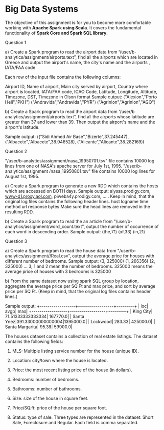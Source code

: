 # Big Data Systems

The objective of this assignment is for you to become more comfortable working with **Apache Spark using Scala**. It covers the fundamental functionality of **Spark Core and Spark SQL library**.

Question 1

a) Create a Spark program to read the airport data from “/user/b-analytics/assignment/airports.text”, find all the airports which are located in Greece and output the airport's name, the city's name and the airports , IATA/FAA code

Each row of the input file contains the following columns:

Airport ID, Name of airport, Main city served by airport, Country where airport is located, IATA/FAA code, ICAO Code, Latitude, Longitude, Altitude, Timezone, DST, Timezone in Olson format
Sample output:
("Alexion","Porto Heli","PKH")
("Andravida","Andravida","PYR")
("Agrinion","Agrinion","AGQ")

b) Create a Spark program to read the airport data from “/user/b analytics/assignment/airports.text”, find all the airports whose latitude are greater than 37 and lower than 39. Then output the airport's name and the airport's latitude.

Sample output:
(("Sidi Ahmed Air Base","Bizerte",37.245447),
("Albacete","Albacete",38.948528),
("Alicante","Alicante",38.282169))

Question 2

"/user/b-analytics/assignment/nasa_19950701.tsv" file contains 10000 log lines from one of NASA's apache server for July 1st, 1995. "/user/b-analytics/assignment /nasa_19950801.tsv" file contains 10000 log lines for August 1st, 1995.

a) Create a Spark program to generate a new RDD which contains the hosts which are accessed on BOTH days.
Sample output:
alyssa.prodigy.com,
www-d1.proxy.aol.com,
piweba4y.prodigy.com,
.....
Keep in mind, that the original log files contains the following header lines.
host logname time method url response bytes
Make sure the head lines are removed in the resulting RDD.

b) Create a Spark program to read the an article from "/user/b-analytics/assignment/word_count.text", output the number of occurrence of each word in descending order.
Sample output:
(the,71)
(of,33)
(in,21)

Question 3

a) Create a Spark program to read the house data from "/user/b-analytics/assignment//Real.csv", output the average price for houses with different number of bedrooms.
Sample output:
(3, 325000)
(1, 266356)
(2, 325000)
...
3, 1 and 2 mean the number of bedrooms. 325000 means the average price of houses with 3 bedrooms is 325000

b) From the same dataset now using spark SQL group by location, aggregate the average price per SQ Ft and max price, and sort by average price per SQ Ft. (Keep in mind, that the original log files contains header lines.)

Sample output:
+------------------+------------------+---------+
| loc| avgp| max|
+------------------+------------------+---------+
| King City| 71.51333333333334| 167770.0|
| Santa Ynez|391.33000000000004|1395000.0|
| Lockwood| 283.33| 425000.0|
| Santa Margarita| 95.38| 59900.0|

The houses dataset contains a collection of real estate listings.
The dataset contains the following fields:
1. MLS: Multiple listing service number for the house (unique ID).
2. Location: city/town where the house is located.

3. Price: the most recent listing price of the house (in dollars).
4. Bedrooms: number of bedrooms.
5. Bathrooms: number of bathrooms.
6. Size: size of the house in square feet.
7. Price/SQ.ft: price of the house per square foot.
8. Status: type of sale. Three types are represented in the dataset: Short Sale, Foreclosure and Regular.
Each field is comma separated.
